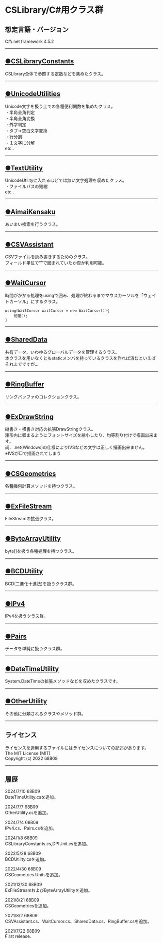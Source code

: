 # CSLibrary/C#用クラス群

## 想定言語・バージョン
C#/.net framework 4.5.2  
****
## [●CSLibraryConstants](/doc/CSLibraryConstants.md)
CSLibrary全体で参照する定数などを集めたクラス。  
___
## [●UnicodeUtilities](/doc/UnicodeUtilities.md)
Unicode文字を扱う上での各種便利関数を集めたクラス。  
・半角全角判定  
・半角全角変換  
・外字判定  
・タブ→空白文字変換  
・行分割  
・１文字に分解  
etc..  
___
## [●TextUtility](/doc/TextUtility.md)
UnicodeUtilityに入れるほどでは無い文字処理を収めたクラス。  
・ファイルパスの短縮  
etc..  
___
## [●AimaiKensaku](/doc/AimaiKensaku.md)
あいまい検索を行うクラス。  
___
## [●CSVAssistant](/doc/CSVAssistant.md)
CSVファイルを読み書きするためのクラス。  
フィールド単位で""で囲まれていたか否か判別可能。  
___
## [●WaitCursor](/doc/WaitCursor.md)
時間がかかる処理をusingで囲み、処理が終わるまでマウスカーソルを「ウェイトカーソル」にするクラス。  
```
using(WaitCursor waitCursor = new WaitCursor()){
	処理();
}
```
___
## [●SharedData](/doc/SharedData.md)
共有データ、いわゆるグローバルデータを管理するクラス。  
本クラスを用いなくともstaticメンバを持っているクラスを作れば済むといえばそれまでですが…  
___
## [●RingBuffer](/doc/RingBuffer.md)
リングバッファのコレクションクラス。  
___
## [●ExDrawString](/doc/ExDrawString.md)
縦書き・横書き対応の拡張DrawStringクラス。  
矩形内に収まるようにフォントサイズを縮小したり、均等割り付けで描画出来ます。  
尚、.net(Windows)の仕様によりIVSなどの文字は正しく描画出来ません。  
※IVSが□で描画されてしまう  
___
## [●CSGeometries](/doc/CSGeometries.md)
各種幾何計算メソッドを持つクラス。  
___
## [●ExFileStream](/doc/ExFileStream.md)
FileStreamの拡張クラス。  
___
## [●ByteArrayUtility](/doc/ByteArrayUtility.md)
byte[]を扱う各種処理を持つクラス。  
___
## [●BCDUtility](/doc/BCDUtility.md)
BCD(二進化十進法)を扱うクラス群。  
___
## [●IPv4](/doc/IPv4.md)
IPv4を扱うクラス群。  
___
## [●Pairs](/doc/Pairs.md)
データを単純に扱うクラス群。  
___
## [●DateTimeUtility](/doc/DateTimeUtility.md)
System.DateTimeの拡張メソッドなどを収めたクラスです。  
___
## [●OtherUtility](/doc/OtherUtility.md)
その他に分類されるクラスやメソッド群。  
___
## ライセンス
ライセンスを適用するファイルにはライセンスについての記述があります。  
The MIT License (MIT)  
Copyright (c) 2022 68B09  
___
## 履歴
2024/7/10 68B09  
DateTimeUtility.csを追加。  

2024/7/7 68B09  
OtherUtility.csを追加。  

2024/7/4 68B09  
IPv4.cs、Pairs.csを追加。  

2024/1/8 68B09  
CSLibraryConstants.cs,DPIUnit.csを追加。  

2022/5/28 68B09  
BCDUtility.csを追加。  

2022/4/30 68B09  
CSGeometries.Unitsを追加。  

2021/12/30 68B09  
ExFileStreamおよびByteArrayUtilityを追加。  

2021/8/21 68B09  
CSGeometriesを追加。  

2021/8/2 68B09  
CSVAssistant.cs、WaitCursor.cs、SharedData.cs、RingBuffer.csを追加。  

2021/7/22 68B09  
First release.
